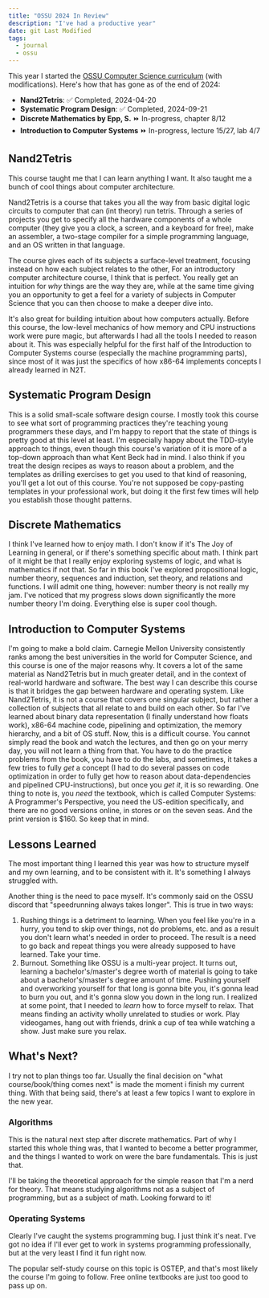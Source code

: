 ```yaml
---
title: "OSSU 2024 In Review"
description: "I've had a productive year"
date: git Last Modified
tags:
  - journal
  - ossu
---
```

This year I started the [OSSU Computer Science curriculum](https://cs.ossu.dev/) (with modifications). Here's how that has gone as of the end of 2024:
* **Nand2Tetris**: ✅ Completed, 2024-04-20
* **Systematic Program Design**: ✅ Completed, 2024-09-21
* **Discrete Mathematics by Epp, S.** ⏩ In-progress, chapter 8/12
* **Introduction to Computer Systems** ⏩ In-progress, lecture 15/27, lab 4/7
## Nand2Tetris
This course taught me that I can learn anything I want. It also taught me a bunch of cool things about computer architecture.

Nand2Tetris is a course that takes you all the way from basic digital logic circuits to computer that can (int theory) run tetris. Through a series of projects you get to specify all the hardware components of a whole computer (they give you a clock, a screen, and a keyboard for free), make an assembler, a two-stage compiler for a simple programming language, and an OS written in that language.

The course gives each of its subjects a surface-level treatment, focusing instead on how each subject relates to the other, For an introductory computer architecture course, I think that is perfect. You really get an intuition for *why* things are the way they are, while at the same time giving you an opportunity to get a feel for a variety of subjects in Computer Science that you can then choose to make a deeper dive into.

It's also great for building intuition about how computers actually. Before this course, the low-level mechanics of how memory and CPU instructions work were pure magic, but afterwards I had all the tools I needed to reason about it. This was especially helpful for the first half of the Introduction to Computer Systems course (especially the machine programming parts), since most of it was just the specifics of how x86-64 implements concepts I already learned in N2T.
## Systematic Program Design
This is a solid small-scale software design course. I mostly took this course to see what sort of programming practices they're teaching young programmers these days, and I'm happy to report that the state of things is pretty good at this level at least. I'm especially happy about the TDD-style approach to things, even though this course's variation of it is more of a top-down approach than what Kent Beck had in mind. I also think if you treat the design recipes as ways to reason about a problem, and the templates as drilling exercises to get you used to that kind of reasoning, you'll get a lot out of this course. You're not supposed be copy-pasting templates in your professional work, but doing it the first few times will help you establish those thought patterns.
## Discrete Mathematics
I think I've learned how to enjoy math. I don't know if it's The Joy of Learning in general, or if there's something specific about math. I think part of it might be that I really enjoy exploring systems of logic, and what is mathematics if not that. So far in this book I've explored propositional logic, number theory, sequences and induction, set theory, and relations and functions. I will admit one thing, however: number theory is not really my jam. I've noticed that my progress slows down significantly the more number theory I'm doing. Everything else is super cool though.
## Introduction to Computer Systems
I'm going to make a bold claim. Carnegie Mellon University consistently ranks among the best universities in the world for Computer Science, and this course is one of the major reasons why. It covers a lot of the same material as Nand2Tetris but in much greater detail, and in the context of real-world hardware and software. The best way I can describe this course is that it bridges the gap between hardware and operating system. Like Nand2Tetris, it is not a course that covers one singular subject, but rather a collection of subjects that all relate to and build on each other. So far I've learned about binary data representation (I finally understand how floats work), x86-64 machine code, pipelining and optimization, the memory hierarchy, and a bit of OS stuff. Now, this is a difficult course. You cannot simply read the book and watch the lectures, and then go on your merry day, you will not learn a thing from that. You have to do the practice problems from the book, you have to do the labs, and sometimes, it takes a few tries to fully *get* a concept (I had to do several passes on code optimization in order to fully get how to reason about data-dependencies and pipelined CPU-instructions), but once you *get it*, it is so rewarding. One thing to note is, you *need* the textbook, which is called Computer Systems: A Programmer's Perspective, you need the US-edition specifically, and there are no good versions online, in stores or on the seven seas. And the print version is $160. So keep that in mind.

## Lessons Learned
The most important thing I learned this year was how to structure myself
and my own learning, and to be consistent with it. It's something I
always struggled with.

Another thing is the need to pace myself. It's commonly said on the OSSU
discord that "speedrunning always takes longer". This is true in two
ways:
1. Rushing things is a detriment to learning. When you feel like you're
	 in a hurry, you tend to skip over things, not do problems, etc. and
	 as a result you don't learn what's needed in order to proceed. The
	 result is a need to go back and repeat things you were already
	 supposed to have learned. Take your time.
2. Burnout. Something like OSSU is a multi-year project. It turns out,
	 learning a bachelor's/master's degree worth of material is going to
	 take about a bachelor's/master's degree amount of time. Pushing yourself and overworking yourself for that long is gonna bite you, it's gonna lead to burn you out, and it's gonna slow you down in the long run.
	 I realized at some point, that I needed to *learn* how to force
	 myself to relax. That means finding an activity wholly unrelated to
	 studies or work. Play videogames, hang out with friends, drink a cup
	 of tea while watching a show. Just make sure you relax.

## What's Next?
I try not to plan things too far. Usually the final decision on "what
course/book/thing comes next" is made the moment i finish my current
thing. With that being said, there's at least a few topics I want to
explore in the new year.
### Algorithms
This is the natural next step after discrete mathematics. Part of why I
started this whole thing was, that I wanted to become a better
programmer, and the things I wanted to work on were the bare
fundamentals. This is just that.

I'll be taking the theoretical approach for the simple reason that I'm a
nerd for theory. That means studying algorithms not as a subject of
programming, but as a subject of math. Looking forward to it!
### Operating Systems
Clearly I've caught the systems programming bug. I just think it's neat.
I've got no idea if I'll ever get to work in systems programming
professionally, but at the very least I find it fun right now.

The popular self-study course on this topic is OSTEP, and that's most
likely the course I'm going to follow. Free online textbooks are just
too good to pass up on.
